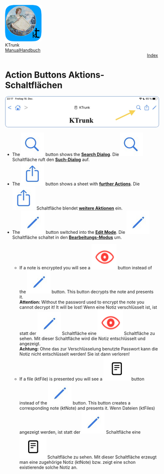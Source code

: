 
<div class="logoRow">
  <div class="logoColumn logoColumnLeft">
    <img src="./../logo120.png">
  </div>
  <div class="logoColumn logoColumnRight">
    <div class="vCentered">
      <div class="logoTitle">KTrunk</div>
      <div class="logoTitle"><a href="./../Manual.html"><span class="en">Manual</span><span class="de">Handbuch</span></a></div>
      <div class="logoDescription" style="text-align: right;"><a href="Index.html">Index</a></div>
    </div>
  </div>
</div>


<h1>
  <span class="en">Action Buttons</span>
  <span class="de">Aktions-Schaltflächen</span>
</h1>
<img src="ActionButtons.jpg" style="border: 2px solid #B0C4DE; border-radius: 10px;">
<ul>
  <li>
    <span class="en">The <img src="buttons/search.jpg" class="appButton"> button shows the <b><a href="SearchDialog.html">Search Dialog</a></b>.</span>
    <span class="de">Die <img src="buttons/search.jpg" class="appButton"> Schaltfläche ruft den <b><a href="SearchDialog.html">Such-Dialog</a></b> auf.</span>
  </li>
  <li>
    <span class="en">The <img src="buttons/actions.jpg" class="appButton"> button shows a sheet with <b><a href="FurtherActions.html">further Actions</a></b>.</span>
    <span class="de">Die <img src="buttons/actions.jpg" class="appButton"> Schaltfläche blendet <b><a href="FurtherActions.html">weitere Aktionen</a></b> ein.</span>
  </li>
  <li>
    <span class="en">The <img src="buttons/edit.jpg" class="appButton"> button switched into the <b><a href="EditMode.html">Edit Mode</a></b>.</span>
    <span class="de">Die <img src="buttons/edit.jpg" class="appButton"> Schaltfläche schaltet in den <b><a href="EditMode.html">Bearbeitungs-Modus</a></b> um.</span>
  </li>
  <ul>
     <li>
        <span class="en">If a note is encrypted you will see a <img src="buttons/eyeDecrypt.jpg" class="appButton"> button instead of the <img src="buttons/edit.jpg" class="appButton"> button. This button decrypts the note and presents it.<br><b>Attention:</b> Without the password used to encrypt the note you cannot decrypt it! It will be lost!</span>
         <span class="de">Wenn eine Notiz verschlüsselt ist, ist statt der <img src="buttons/edit.jpg" class="appButton"> Schaltfläche eine <img src="buttons/eyeDecrypt.jpg" class="appButton"> Schaltfläche zu sehen. Mit dieser Schaltfläche wird die Notiz entschlüsselt und angezeigt.<br><b>Achtung:</b> Ohne das zur Verschlüsselung benutzte Passwort kann die Notiz nicht entschlüsselt werden! Sie ist dann verloren!</span>
    </li>
     <li>
        <span class="en">If a file (ktFile) is presented you will see a <img src="buttons/note.jpg" class="appButton"> button instead of the <img src="buttons/edit.jpg" class="appButton"> button. This button creates a corresponding note (ktNote) and presents it.</span>
         <span class="de">Wenn Dateien (ktFiles) angezeigt werden, ist statt der <img src="buttons/edit.jpg" class="appButton"> Schaltfläche eine <img src="buttons/note.jpg" class="appButton"> Schaltfläche zu sehen. Mit dieser Schaltfläche erzeugt man eine zugehörige Notiz (ktNote) bzw. zeigt eine schon existierende solche Notiz an.</span>
    </li>
  </ul>
</ul>
